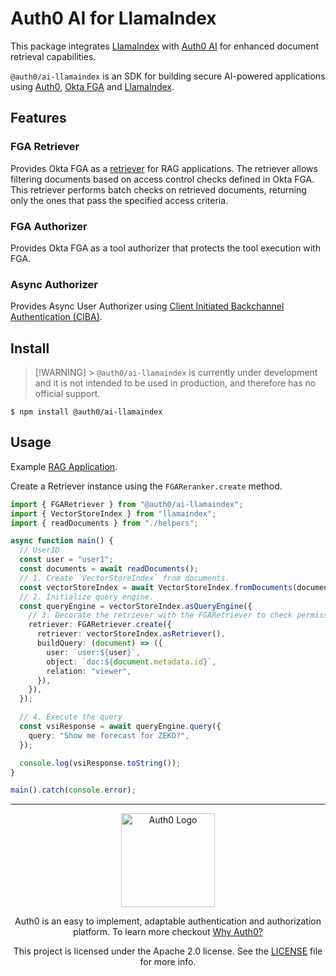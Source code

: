 # Auth0 AI for LlamaIndex

This package integrates [LlamaIndex](https://ts.llamaindex.ai/) with [Auth0 AI](https://www.auth0.ai/) for enhanced document retrieval capabilities.

`@auth0/ai-llamaindex` is an SDK for building secure AI-powered applications using [Auth0](https://www.auth0.ai/), [Okta FGA](https://docs.fga.dev/) and [LlamaIndex](https://ts.llamaindex.ai/).

## Features

### FGA Retriever

Provides Okta FGA as a [retriever](https://docs.llamaindex.ai/en/stable/module_guides/querying/retriever/) for RAG applications. The retriever allows filtering documents based on access control checks defined in Okta FGA. This retriever performs batch checks on retrieved documents, returning only the ones that pass the specified access criteria.

### FGA Authorizer

Provides Okta FGA as a tool authorizer that protects the tool execution with FGA.

### Async Authorizer

Provides Async User Authorizer using [Client Initiated Backchannel Authentication (CIBA)](https://openid.net/specs/openid-client-initiated-backchannel-authentication-core-1_0.html).

## Install

> [!WARNING] > `@auth0/ai-llamaindex` is currently under development and it is not intended to be used in production, and therefore has no official support.

```
$ npm install @auth0/ai-llamaindex
```

## Usage

Example [RAG Application](../../examples/authorization-for-rag/llamaindex).

Create a Retriever instance using the `FGAReranker.create` method.

```typescript
import { FGARetriever } from "@auth0/ai-llamaindex";
import { VectorStoreIndex } from "llamaindex";
import { readDocuments } from "./helpers";

async function main() {
  // UserID
  const user = "user1";
  const documents = await readDocuments();
  // 1. Create `VectorStoreIndex` from documents.
  const vectorStoreIndex = await VectorStoreIndex.fromDocuments(documents);
  // 2. Initialize query engine.
  const queryEngine = vectorStoreIndex.asQueryEngine({
    // 3. Decorate the retriever with the FGARetriever to check permissions.
    retriever: FGARetriever.create({
      retriever: vectorStoreIndex.asRetriever(),
      buildQuery: (document) => ({
        user: `user:${user}`,
        object: `doc:${document.metadata.id}`,
        relation: "viewer",
      }),
    }),
  });

  // 4. Execute the query
  const vsiResponse = await queryEngine.query({
    query: "Show me forecast for ZEKO?",
  });

  console.log(vsiResponse.toString());
}

main().catch(console.error);
```

---

<p align="center">
  <picture>
    <source media="(prefers-color-scheme: light)" srcset="https://cdn.auth0.com/website/sdks/logos/auth0_light_mode.png"   width="150">
    <source media="(prefers-color-scheme: dark)" srcset="https://cdn.auth0.com/website/sdks/logos/auth0_dark_mode.png" width="150">
    <img alt="Auth0 Logo" src="https://cdn.auth0.com/website/sdks/logos/auth0_light_mode.png" width="150">
  </picture>
</p>
<p align="center">Auth0 is an easy to implement, adaptable authentication and authorization platform. To learn more checkout <a href="https://auth0.com/why-auth0">Why Auth0?</a></p>
<p align="center">
This project is licensed under the Apache 2.0 license. See the <a href="/LICENSE"> LICENSE</a> file for more info.</p>
